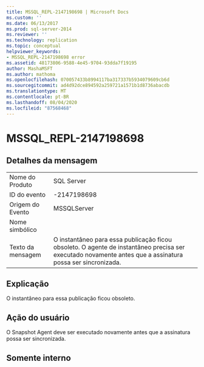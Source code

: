 ```yaml
---
title: MSSQL_REPL-2147198698 | Microsoft Docs
ms.custom: ''
ms.date: 06/13/2017
ms.prod: sql-server-2014
ms.reviewer: ''
ms.technology: replication
ms.topic: conceptual
helpviewer_keywords:
- MSSQL_REPL-2147198698 error
ms.assetid: 48173806-9588-4e45-9704-93dda7f19195
author: MashaMSFT
ms.author: mathoma
ms.openlocfilehash: 070057433b8994117ba317337b5934079609cb6d
ms.sourcegitcommit: ad4d92dce894592a259721a1571b1d8736abacdb
ms.translationtype: MT
ms.contentlocale: pt-BR
ms.lasthandoff: 08/04/2020
ms.locfileid: "87568468"
---
```

# <a name="mssql_repl-2147198698"></a>MSSQL_REPL-2147198698
    
## <a name="message-details"></a>Detalhes da mensagem  
  
|||  
|-|-|  
|Nome do Produto|SQL Server|  
|ID do evento|-2147198698|  
|Origem do Evento|MSSQLServer|  
|Nome simbólico||  
|Texto da mensagem|O instantâneo para essa publicação ficou obsoleto. O agente de instantâneo precisa ser executado novamente antes que a assinatura possa ser sincronizada.|  
  
## <a name="explanation"></a>Explicação  
 O instantâneo para essa publicação ficou obsoleto.  
  
## <a name="user-action"></a>Ação do usuário  
 O Snapshot Agent deve ser executado novamente antes que a assinatura possa ser sincronizada.  
  
## <a name="internal-only"></a>Somente interno  
  
